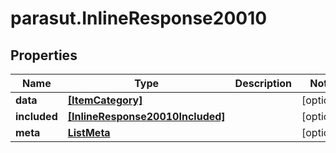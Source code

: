 # parasut.InlineResponse20010

## Properties
Name | Type | Description | Notes
------------ | ------------- | ------------- | -------------
**data** | [**[ItemCategory]**](ItemCategory.md) |  | [optional] 
**included** | [**[InlineResponse20010Included]**](InlineResponse20010Included.md) |  | [optional] 
**meta** | [**ListMeta**](ListMeta.md) |  | [optional] 


